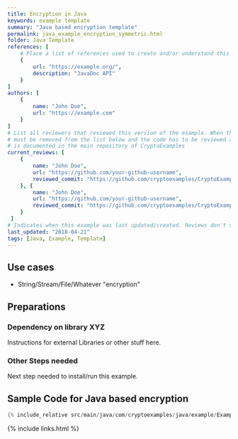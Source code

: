 ```yaml
---
title: Encryption in Java
keywords: example template
summary: "Java based encryption template"
permalink: java_example_encryption_symmetric.html
folder: Java Template
references: [
    # Place a list of references used to create and/or understand this example.
    {
        url: "https://example.org/",
        description: "JavaDoc API"
    }
]
authors: [
    {
        name: "John Doe",
        url: "https://example.com"
    }
]
# List all reviewers that reviewed this version of the example. When the example is updated all old reviews
# must be removed from the list below and the code has to be reviewed again. The complete review process
# is documented in the main repository of CryptoExamples
current_reviews: [
    {
        name: "John Doe",
        url: "https://github.com/your-github-username",
        reviewed_commit: "https://github.com/cryptoexamples/CryptoExamples/commit/6fa03d7a38c06ac69ce639a503fa947a99c3d168"
    }, {
        name: "John Doe",
        url: "https://github.com/your-github-username",
        reviewed_commit: "https://github.com/cryptoexamples/CryptoExamples/commit/497ea81805ce9e14e1005171c3a6df444a5aa2e3"
    }
 ]
# Indicates when this example was last updated/created. Reviews don't change this.
last_updated: "2018-04-21"
tags: [Java, Example, Template]
---
```


## Use cases

- String/Stream/File/Whatever "encryption"

## Preparations

### Dependency on library XYZ

Instructions for external Libraries or other stuff here.

### Other Steps needed

Next step needed to install/run this example. 

## Sample Code for Java based encryption

```java
{% include_relative src/main/java/com/cryptoexamples/java/example/ExampleEncryption.java %}
```



{% include links.html %}

